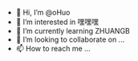 - 👋 Hi, I’m @oHuo
- 👀 I’m interested in 嘿嘿嘿
- 🌱 I’m currently learning ZHUANGB
- 💞️ I’m looking to collaborate on ...
- 📫 How to reach me ...

<!---
oHuoo30/oHuoo30 is a ✨ special ✨ repository because its `README.md` (this file) appears on your GitHub profile.
You can click the Preview link to take a look at your changes.
--->
